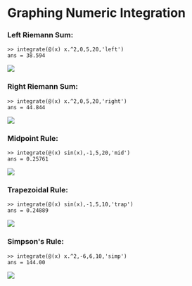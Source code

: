 # Graphing Numeric Integration

### Left Riemann Sum:
```
>> integrate(@(x) x.^2,0,5,20,'left')
ans = 38.594

```
<img src="/Graphing-Numeric-Integration/Graph Pictures/left.JPG">      

### Right Riemann Sum:
```
>> integrate(@(x) x.^2,0,5,20,'right')
ans = 44.844
```
<img src="/Graphing-Numeric-Integration/Graph Pictures/right.JPG">

### Midpoint Rule:
```
>> integrate(@(x) sin(x),-1,5,20,'mid')
ans = 0.25761
```
<img src="/Graphing-Numeric-Integration/Graph Pictures/midsin.JPG">

### Trapezoidal Rule:
```
>> integrate(@(x) sin(x),-1,5,10,'trap')
ans = 0.24889
```
<img src="/Graphing-Numeric-Integration/Graph Pictures/trapsin.JPG">

### Simpson's Rule:
```
>> integrate(@(x) x.^2,-6,6,10,'simp')
ans = 144.00
```
<img src="/Graphing-Numeric-Integration/Graph Pictures/simpx^2.JPG">
